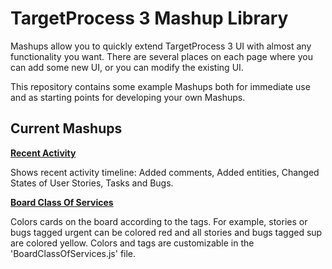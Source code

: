 TargetProcess 3 Mashup Library
=============================

Mashups allow you to quickly extend TargetProcess 3 UI with almost any 
functionality you want. There are several places on each page 
where you can add some new UI, or you can modify the existing UI.

This repository contains some example Mashups both for immediate use 
and as starting points for developing your own Mashups.

Current Mashups
---------------


[**Recent Activity**](https://github.com/TargetProcess/TP3MashupLibrary/tree/master/RecentActivity)

Shows recent activity timeline: Added comments, Added entities, Changed States of User Stories, Tasks and Bugs.


[**Board Class Of Services**](https://github.com/TargetProcess/TP3MashupLibrary/tree/master/BoardClassOfServices)

Colors cards on the board according to the tags. For example, stories or bugs tagged urgent can be colored red and all stories and bugs tagged sup are colored yellow.
Colors and tags are customizable in the 'BoardClassOfServices.js' file.
